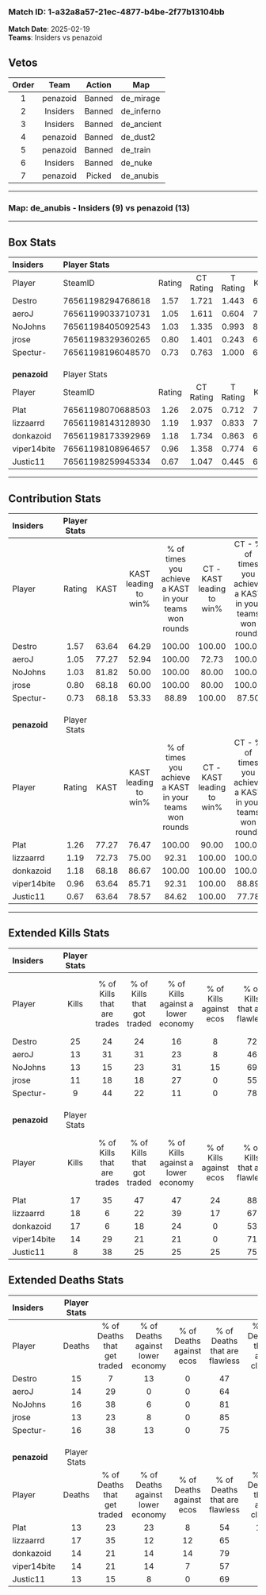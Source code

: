 ### Match ID: 1-a32a8a57-21ec-4877-b4be-2f77b13104bb  
**Match Date**: 2025-02-19  
**Teams**: Insiders vs penazoid  

## Vetos  

| Order | Team | Action | Map |
| :---: | :--: | :----: | --- |
| 1 | penazoid | Banned | de_mirage |
| 2 | Insiders | Banned | de_inferno |
| 3 | Insiders | Banned | de_ancient |
| 4 | penazoid | Banned | de_dust2 |
| 5 | penazoid | Banned | de_train |
| 6 | Insiders | Banned | de_nuke |
| 7 | penazoid | Picked | de_anubis |

---  

### **Map**: de_anubis - Insiders (9) vs penazoid (13)  
---  

## Box Stats  

| **Insiders** | Player Stats      |        |           |          |       |       |       |         |        |      |     |
| :- | :- | :-: | :-: | :-: | :-: | :-: | :-: | :-: | :-: | :-: | :-: |
| Player       | SteamID           | Rating | CT Rating | T Rating | KAST  |  ADR  | Kills | Assists | Deaths | K/D  | HS% |
| Destro       | 76561198294768618 |  1.57  |   1.721   |  1.443   | 63.64 | 122.6 |  25   |    7    |   15   | 1.67 | 40  |
| aeroJ        | 76561199033710731 |  1.05  |   1.611   |  0.604   | 77.27 | 71.3  |  13   |    6    |   14   | 0.93 | 38  |
| NoJohns      | 76561198405092543 |  1.03  |   1.335   |  0.993   | 81.82 | 73.8  |  13   |    3    |   16   | 0.81 | 38  |
| jrose        | 76561198329360265 |  0.80  |   1.401   |  0.243   | 68.18 | 37.5  |  11   |    1    |   13   | 0.85 |  9  |
| Spectur-     | 76561198196048570 |  0.73  |   0.763   |  1.000   | 68.18 | 55.4  |   9   |    5    |   16   | 0.56 | 66  |
|              |                   |        |           |          |       |       |       |         |        |      |     |
|              |                   |        |           |          |       |       |       |         |        |      |     |
|              |                   |        |           |          |       |       |       |         |        |      |     |
| **penazoid** | Player Stats      |        |           |          |       |       |       |         |        |      |     |
| Player       | SteamID           | Rating | CT Rating | T Rating | KAST  |  ADR  | Kills | Assists | Deaths | K/D  | HS% |
| Plat         | 76561198070688503 |  1.26  |   2.075   |  0.712   | 77.27 | 83.4  |  17   |    3    |   13   | 1.31 | 58  |
| lizzaarrd    | 76561198143128930 |  1.19  |   1.937   |  0.833   | 72.73 | 87.2  |  18   |    5    |   17   | 1.06 | 55  |
| donkazoid    | 76561198173392969 |  1.18  |   1.734   |  0.863   | 68.18 | 85.7  |  17   |    5    |   14   | 1.21 | 41  |
| viper14bite  | 76561198108964657 |  0.96  |   1.358   |  0.774   | 63.64 | 62.8  |  14   |    5    |   14   | 1.00 | 42  |
| Justic11     | 76561198259945334 |  0.67  |   1.047   |  0.445   | 63.64 | 40.9  |   8   |    3    |   13   | 0.62 | 50  |
---  

## Contribution Stats  

| **Insiders** | Player Stats |       |                      |                                                        |                           |                                                             |                          |                                                            |
| :- | :-: | :-: | :-: | :-: | :-: | :-: | :-: | :-: |
| Player       |    Rating    | KAST  | KAST leading to win% | % of times you achieve a KAST in your teams won rounds | CT - KAST leading to win% | CT - % of times you achieve a KAST in your teams won rounds | T - KAST leading to win% | T - % of times you achieve a KAST in your teams won rounds |
| Destro       |     1.57     | 63.64 |        64.29         |                         100.00                         |          100.00           |                           100.00                            |          16.67           |                           100.00                           |
| aeroJ        |     1.05     | 77.27 |        52.94         |                         100.00                         |           72.73           |                           100.00                            |          16.67           |                           100.00                           |
| NoJohns      |     1.03     | 81.82 |        50.00         |                         100.00                         |           80.00           |                           100.00                            |          12.50           |                           100.00                           |
| jrose        |     0.80     | 68.18 |        60.00         |                         100.00                         |           80.00           |                           100.00                            |          20.00           |                           100.00                           |
| Spectur-     |     0.73     | 68.18 |        53.33         |                         88.89                          |          100.00           |                            87.50                            |          12.50           |                           100.00                           |
|              |              |       |                      |                                                        |                           |                                                             |                          |                                                            |
|              |              |       |                      |                                                        |                           |                                                             |                          |                                                            |
|              |              |       |                      |                                                        |                           |                                                             |                          |                                                            |
| **penazoid** | Player Stats |       |                      |                                                        |                           |                                                             |                          |                                                            |
| Player       |    Rating    | KAST  | KAST leading to win% | % of times you achieve a KAST in your teams won rounds | CT - KAST leading to win% | CT - % of times you achieve a KAST in your teams won rounds | T - KAST leading to win% | T - % of times you achieve a KAST in your teams won rounds |
| Plat         |     1.26     | 77.27 |        76.47         |                         100.00                         |           90.00           |                           100.00                            |          57.14           |                           100.00                           |
| lizzaarrd    |     1.19     | 72.73 |        75.00         |                         92.31                          |          100.00           |                           100.00                            |          42.86           |                           75.00                            |
| donkazoid    |     1.18     | 68.18 |        86.67         |                         100.00                         |          100.00           |                           100.00                            |          66.67           |                           100.00                           |
| viper14bite  |     0.96     | 63.64 |        85.71         |                         92.31                          |          100.00           |                            88.89                            |          66.67           |                           100.00                           |
| Justic11     |     0.67     | 63.64 |        78.57         |                         84.62                          |          100.00           |                            77.78                            |          57.14           |                           100.00                           |
---  

## Extended Kills Stats  

| **Insiders** | Player Stats |                            |                            |                                    |                         |                              |                                 |                                       |                    |           |
| :- | :-: | :-: | :-: | :-: | :-: | :-: | :-: | :-: | :-: | :-: |
| Player       |    Kills     | % of Kills that are trades | % of Kills that got traded | % of Kills against a lower economy | % of Kills against ecos | % of Kills that are flawless | % of Kills that are close duels | % of Kills that are assisted by flash | Pistol Round Kills | AWP Kills |
| Destro       |      25      |             24             |             24             |                 16                 |            8            |              72              |                4                |                   4                   |         2          |     0     |
| aeroJ        |      13      |             31             |             31             |                 23                 |            8            |              46              |               23                |                   0                   |         1          |     6     |
| NoJohns      |      13      |             15             |             23             |                 31                 |           15            |              69              |                0                |                   0                   |         1          |     0     |
| jrose        |      11      |             18             |             18             |                 27                 |            0            |              55              |                0                |                   0                   |         0          |     8     |
| Spectur-     |      9       |             44             |             22             |                 11                 |            0            |              78              |                0                |                   0                   |         0          |     0     |
|              |              |                            |                            |                                    |                         |                              |                                 |                                       |                    |           |
|              |              |                            |                            |                                    |                         |                              |                                 |                                       |                    |           |
|              |              |                            |                            |                                    |                         |                              |                                 |                                       |                    |           |
| **penazoid** | Player Stats |                            |                            |                                    |                         |                              |                                 |                                       |                    |           |
| Player       |    Kills     | % of Kills that are trades | % of Kills that got traded | % of Kills against a lower economy | % of Kills against ecos | % of Kills that are flawless | % of Kills that are close duels | % of Kills that are assisted by flash | Pistol Round Kills | AWP Kills |
| Plat         |      17      |             35             |             47             |                 47                 |           24            |              88              |                0                |                   0                   |         1          |     0     |
| lizzaarrd    |      18      |             6              |             22             |                 39                 |           17            |              67              |                0                |                   0                   |         2          |     0     |
| donkazoid    |      17      |             6              |             18             |                 24                 |            0            |              53              |                6                |                   0                   |         2          |     5     |
| viper14bite  |      14      |             29             |             21             |                 21                 |            0            |              71              |                0                |                   0                   |         4          |     0     |
| Justic11     |      8       |             38             |             25             |                 25                 |           25            |              75              |               13                |                  13                   |         1          |     0     |
## Extended Deaths Stats  

| **Insiders** | Player Stats |                             |                                   |                          |                               |                            |                           |               |
| :- | :-: | :-: | :-: | :-: | :-: | :-: | :-: | :-: |
| Player       |    Deaths    | % of Deaths that get traded | % of Deaths against lower economy | % of Deaths against ecos | % of Deaths that are flawless | % of Deaths that are close | % of Deaths while blinded | Deaths to AWP |
| Destro       |      15      |              7              |                13                 |            0             |              47               |             7              |             0             |       2       |
| aeroJ        |      14      |             29              |                 0                 |            0             |              64               |             0              |             0             |       0       |
| NoJohns      |      16      |             38              |                 6                 |            0             |              81               |             6              |             6             |       0       |
| jrose        |      13      |             23              |                 8                 |            0             |              85               |             0              |             0             |       2       |
| Spectur-     |      16      |             38              |                13                 |            0             |              75               |             0              |             0             |       1       |
|              |              |                             |                                   |                          |                               |                            |                           |               |
|              |              |                             |                                   |                          |                               |                            |                           |               |
|              |              |                             |                                   |                          |                               |                            |                           |               |
| **penazoid** | Player Stats |                             |                                   |                          |                               |                            |                           |               |
| Player       |    Deaths    | % of Deaths that get traded | % of Deaths against lower economy | % of Deaths against ecos | % of Deaths that are flawless | % of Deaths that are close | % of Deaths while blinded | Deaths to AWP |
| Plat         |      13      |             23              |                23                 |            8             |              54               |             15             |             8             |       2       |
| lizzaarrd    |      17      |             35              |                12                 |            12            |              65               |             6              |             0             |       2       |
| donkazoid    |      14      |             21              |                14                 |            14            |              79               |             7              |             0             |       4       |
| viper14bite  |      14      |             21              |                14                 |            7             |              57               |             0              |             0             |       3       |
| Justic11     |      13      |             15              |                 8                 |            0             |              69               |             0              |             0             |       3       |

